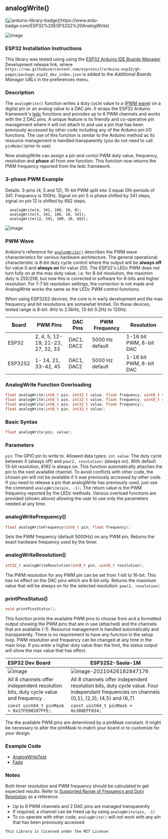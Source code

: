

## analogWrite()

[![arduino-library-badge](https://www.ardu-badge.com/badge/ESP32%20ESP32S2%20AnalogWrite.svg?)](https://www.ardu-badge.com/ESP32%20ESP32S2%20AnalogWrite)

![image](https://user-images.githubusercontent.com/63488701/116161369-a4e06380-a6c1-11eb-995a-55f2ff7393c0.png)

### ESP32 Installation Instructions

This library was tested using using the [ESP32 Arduino IDE Boards Manager](https://github.com/espressif/arduino-esp32/blob/master/docs/arduino-ide/boards_manager.md) Development release link, where `https://raw.githubusercontent.com/espressif/arduino-esp32/gh-pages/package_esp32_dev_index.json` 
is added to the *Additional Boards Manager URLs* in the preferences menu. 

### Description

The `analogWrite()` function writes a duty cycle value to a ([PWM wave](http://arduino.cc/en/Tutorial/PWM)) on a digital pin or an analog value to a DAC pin.  It wraps the ESP32 Arduino framework's [ledc](https://github.com/espressif/arduino-esp32/blob/master/cores/esp32/esp32-hal-ledc.c) functions and provides up to 8 PWM channels and works with the 2 DAC pins.  A unique feature is its friendly and co-operative pin management where it will not attach to and use a pin that has been previously accessed by other code including any of the Arduino pin I/O functions. The use of this function is similar to the Arduino method as its resource management is handled transparently (you do not need to call `pinMode()`prior to use).

Now analogWrite can assign a pin and contol PWM duty value, frequency, resolution and **phase** all from one function. This function now returns the PWM frequency reported from the ledc framework.

### 3-phase PWM Example

Details: 3-pins (4, 5 and 12), 10-bit PWM split into 3 equal ON-periods  of 341. Frequency is 100Hz. Signal on pin 5 is phase shifted by 341  steps, signal on pin 12 is shifted by 682 steps.

```apl
  analogWrite(4, 341, 100, 10, 0);
  analogWrite(5, 341, 100, 10, 341);
  analogWrite(12, 341, 100, 10, 682);
```

![image](https://user-images.githubusercontent.com/63488701/115972875-1207c380-a51f-11eb-8051-c7d39b9144ab.png)

### PWM Wave

Arduino's reference for [`analogWrite()`](https://www.arduino.cc/reference/en/language/functions/analog-io/analogwrite/) describes the PWM wave characteristics for various hardware architecture.  The general operational characteristic is  8-bit duty cycle control where the output will be **always off** for value 0 and **always on** for value 255.  The ESP32's LEDc PWM does not turn fully on at the max duty value, i.e. for 8-bit resolution, the maximim duty is 255/256, but now this is corrected in software for 8-bits and higher resolution. For 1-7 bit resolution settings, the correction is not made and AnalogWrite works the same as the LEDc PWM control functions.

When using ESP32S2 devices, the core is in early development and the max frequency and bit resolutions are somewhat limited. On these devices, tested range is 8-bit: 4Hz to 2.5kHz, 13-bit 0.2Hz to 120Hz.

| Board   | PWM Pins                          | DAC Pins   | PWM Frequency   | Resolution              |
| ------- | --------------------------------- | ---------- | --------------- | ----------------------- |
| ESP32   | 2, 4, 5, 12-19, 21-23, 27, 32, 33 | DAC1, DAC2 | 5000 Hz default | 1-16 bit PWM, 8-bit DAC |
| ESP32S2 | 1- 14, 21, 33-42, 45              | DAC1, DAC2 | 5000 Hz default | 1-16 bit PWM, 8-bit DAC |

### AnalogWrite  Function Overloading

```c++
float analogWrite(int8_t pin, int32_t value, float frequency, uint8_t resolution, uint32_t phase);
float analogWrite(int8_t pin, int32_t value, float frequency, uint8_t resolution);
float analogWrite(int8_t pin, int32_t value, float frequency);
float analogWrite(int8_t pin, int32_t value);
```

### Basic Syntax

```c++
float analogWrite(pin, value);
```

### Parameters

`pin`: The GPIO pin to write to.  Allowed data types: `int`.
`value`: The duty cycle between 0 (always off) and `pow(2, resolution)` (always on). With default 13-bit resolution, 8192 is always on.  This function automatically attaches the pin to the next available channel. To avoid conflicts with other code, the chosen pin will not be available if it was previously accessed by other code. If you need to release a pin that analogWrite has previously used, just use the command `analogWrite(pin, -1);` The return value is the PWM frequency reported by the LEDc methods. Various overload functions are provided (shown above) allowing the user to use only the parameters needed at any time.

### analogWriteFrequency()

```c++
float analogWriteFrequency(int8_t pin, float frequency);
```

Sets the PWM frequency (default 5000Hz) on any PWM pin. Returns the exact hardware frequency used by the timer.

### analogWriteResolution()

```c++
int32_t analogWriteResolution(int8_t pin, uint8_t resolution);
```

The PWM resolution for any PWM pin can be set from 1-bit to 16-bit. This has no effect on the DAC pins which are 8-bit only. Returns the maximum value that will be always on for the selected resolution: `pow(2, resolution)`

### printPinsStatus()

```c++
void printPinsStatus();
```

This function prints the available PWM pins to choose from and a formatted output showing the PWM pins that are in use (attached) and the channels that are available (-1). Resource management is handled automatically and transparently. There is no requirement to have any function in the setup loop. PWM resolution and frequency can be changed at any time in the main loop. If you enter a higher duty value than the limit, the status output will show the max value that has effect.

| ESP32 Dev Board                                              | ESP32S2-Saola-1M                                             |
| :----------------------------------------------------------- | ------------------------------------------------------------ |
| ![image](https://user-images.githubusercontent.com/63488701/116158380-92176000-a6bc-11eb-901d-87a7cfb8ba93.png) | ![image-20210426182847176](../../../AppData/Roaming/Typora/typora-user-images/image-20210426182847176.png) |
| All 8 channels offer independent resolution bits, duty cycle value and frequency . | All 8 channels offer independent resolution bits, duty cycle value. Four independant frequencies on channels (0,1), (2,3), (4,5) and (6,7) |
| `const uint64_t pinMask = 0x27FE00207FFE;`                   | `const uint64_t pinMask = 0x308EFF034;`                      |

The  the available PWM pins are determined by a pinMask constant. It might be necessary to alter the pimMask to match your board  or to customize for your design.

### Example Code

- [AnalogWriteTest](https://github.com/Dlloydev/ESP32-ESP32S2-AnalogWrite/blob/main/examples/AnalogWriteTest/AnalogWriteTest.ino)
- [Fade](https://github.com/Dlloydev/ESP32-ESP32S2-AnalogWrite/tree/main/examples/Fade)

### Notes

Both timer resolution and PWM frequency should be calculated to get expected results. Refer to [Supported Range of Frequency and Duty Resolution](https://docs.espressif.com/projects/esp-idf/en/latest/api-reference/peripherals/ledc.html#ledc-api-supported-range-frequency-duty-resolution) as a reference. 

- Up to 8 PWM channels and 2 DAC pins are managed transparently
- If required, a channel can be freed  up by using `analogWrite(pin, -1)`
- To co-operate with other code, `analogWrite()` will not work with any pin that has been previously accessed 

```
This Library is licensed under the MIT License
```

